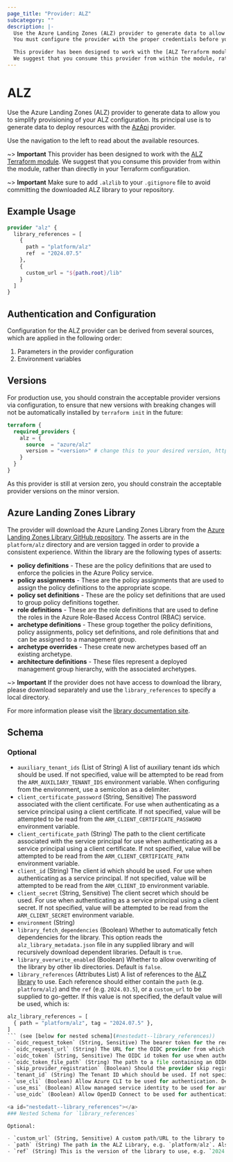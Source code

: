 ```yaml
---
page_title: "Provider: ALZ"
subcategory: ""
description: |-
  Use the Azure Landing Zones (ALZ) provider to generate data to allow you to easily provision your ALZ configuration.
  You must configure the provider with the proper credentials before you can use it.

  This provider has been designed to work with the [ALZ Terraform module](https://registry.terraform.io/modules/Azure/avm-ptn-alz/azurerm/latest).
  We suggest that you consume this provider from within the module, rather than directly in your Terraform configuration.
---
```


# ALZ

Use the Azure Landing Zones (ALZ) provider to generate data to allow you to simplify provisioning of your ALZ configuration.
Its principal use is to generate data to deploy resources with the [AzApi](https://github.com/Azure/terraform-provider-azapi) provider.

Use the navigation to the left to read about the available resources.

~> **Important** This provider has been designed to work with the [ALZ Terraform module](https://registry.terraform.io/modules/Azure/avm-ptn-alz/azurerm/latest). We suggest that you consume this provider from within the module, rather than directly in your Terraform configuration.

~> **Important** Make sure to add `.alzlib` to your `.gitignore` file to avoid committing the downloaded ALZ library to your repository.

## Example Usage

```terraform
provider "alz" {
  library_references = [
    {
      path = "platform/alz"
      ref  = "2024.07.5"
    },
    {
      custom_url = "${path.root}/lib"
    }
  ]
}
```

## Authentication and Configuration

Configuration for the ALZ provider can be derived from several sources, which are applied in the following order:

1. Parameters in the provider configuration
1. Environment variables

## Versions

For production use, you should constrain the acceptable provider versions via configuration, to ensure that new versions with breaking changes will not be automatically installed by `terraform init` in the future:

```terraform
terraform {
  required_providers {
    alz = {
      source  = "azure/alz"
      version = "<version>" # change this to your desired version, https://www.terraform.io/language/expressions/version-constraints
    }
  }
}
```

As this provider is still at version zero, you should constrain the acceptable provider versions on the minor version.

## Azure Landing Zones Library

The provider will download the Azure Landing Zones Library from the [Azure Landing Zones Library GitHub repository](https://github.com/Azure/Azure-Landing-Zones-Library).
The asserts are in the `platform/alz` directory and are version tagged in order to provide a consistent experience.
Within the library are the following types of asserts:

- **policy definitions** - These are the policy definitions that are used to enforce the policies in the Azure Policy service.
- **policy assignments** - These are the policy assignments that are used to assign the policy definitions to the appropriate scope.
- **policy set definitions** - These are the policy set definitions that are used to group policy definitions together.
- **role definitions** - These are the role definitions that are used to define the roles in the Azure Role-Based Access Control (RBAC) service.
- **archetype definitions** - These group together the policy definitions, policy assignments, policy set definitions, and role definitions that and can be assigned to a management group.
- **archetype overrides** - These create new archetypes based off an existing archetype.
- **architecture definitions** - These files represent a deployed management group hierarchy, with the associated archetypes.

~> **Important** If the provider does not have access to download the library, please download separately and use the `library_references` to specify a local directory.

For more information please visit the [library documentation site](https://azure.github.io/Azure-Landing-Zones-Library/).

<!-- schema generated by tfplugindocs -->
## Schema

### Optional

- `auxiliary_tenant_ids` (List of String) A list of auxiliary tenant ids which should be used. If not specified, value will be attempted to be read from the `ARM_AUXILIARY_TENANT_IDS` environment variable. When configuring from the environment, use a semicolon as a delimiter.
- `client_certificate_password` (String, Sensitive) The password associated with the client certificate. For use when authenticating as a service principal using a client certificate. If not specified, value will be attempted to be read from the `ARM_CLIENT_CERTIFICATE_PASSWORD` environment variable.
- `client_certificate_path` (String) The path to the client certificate associated with the service principal for use when authenticating as a service principal using a client certificate. If not specified, value will be attempted to be read from the `ARM_CLIENT_CERTIFICATE_PATH` environment variable.
- `client_id` (String) The client id which should be used. For use when authenticating as a service principal. If not specified, value will be attempted to be read from the `ARM_CLIENT_ID` environment variable.
- `client_secret` (String, Sensitive) The client secret which should be used. For use when authenticating as a service principal using a client secret. If not specified, value will be attempted to be read from the `ARM_CLIENT_SECRET` environment variable.
- `environment` (String)
- `library_fetch_dependencies` (Boolean) Whether to automatically fetch dependencies for the library. This option reads the `alz_library_metadata.json` file in any supplied library and will recursively download dependent libraries. Default is `true`.
- `library_overwrite_enabled` (Boolean) Whether to allow overwriting of the library by other lib directories. Default is `false`.
- `library_references` (Attributes List) A list of references to the [ALZ library](https://aka.ms/alz/library) to use. Each reference should either contain the `path` (e.g. `platform/alz`) and the `ref` (e.g. `2024.03.5`), or a `custom_url` to be supplied to go-getter.
If this value is not specified, the default value will be used, which is:

```terraform
alz_library_references = [
  { path = "platform/alz", tag = "2024.07.5" },
]
``` (see [below for nested schema](#nestedatt--library_references))
- `oidc_request_token` (String, Sensitive) The bearer token for the request to the OIDC provider. For use when authenticating using OpenID Connect. If not specified, value will be attempted to be read from the first non-empty value of the `ARM_OIDC_REQUEST_TOKEN` and `ACTIONS_ID_TOKEN_REQUEST_TOKEN` environment variables.
- `oidc_request_url` (String) The URL for the OIDC provider from which to request an id token. For use when authenticating as a service principal using OpenID Connect. If not specified, value will be attempted to be read from the first non-empty value of the `ARM_OIDC_REQUEST_URL` and `ACTIONS_ID_TOKEN_REQUEST_URL` environment variables.
- `oidc_token` (String, Sensitive) The OIDC id token for use when authenticating as a service principal using OpenID Connect. If not specified, value will be attempted to be read from the `ARM_OIDC_TOKEN` environment variable.
- `oidc_token_file_path` (String) The path to a file containing an OIDC id token for use when authenticating using OpenID Connect. If not specified, value will be attempted to be read from the `ARM_OIDC_TOKEN_FILE_PATH` environment variable.
- `skip_provider_registration` (Boolean) Should the provider skip registering all of the resource providers that it supports, if they're not already registered? Default is `false`. If not specified, value will be attempted to be read from the `ARM_SKIP_PROVIDER_REGISTRATION` environment variable.
- `tenant_id` (String) The Tenant ID which should be used. If not specified, value will be attempted to be read from the `ARM_TENANT_ID` environment variable.
- `use_cli` (Boolean) Allow Azure CLI to be used for authentication. Default is `true`. If not specified, value will be attempted to be read from the `ARM_USE_CLI` environment variable.
- `use_msi` (Boolean) Allow managed service identity to be used for authentication. Default is `false`. If not specified, value will be attempted to be read from the `ARM_USE_MSI` environment variable.
- `use_oidc` (Boolean) Allow OpenID Connect to be used for authentication. Default is `false`. If not specified, value will be attempted to be read from the `ARM_USE_OIDC` environment variable.

<a id="nestedatt--library_references"></a>
### Nested Schema for `library_references`

Optional:

- `custom_url` (String, Sensitive) A custom path/URL to the library to use. Conflicts with `path` and `ref`. For supported protocols, see [go-getter](https://pkg.go.dev/github.com/hashicorp/go-getter/v2). Value is marked sensitive as may contain secrets.
- `path` (String) The path in the ALZ Library, e.g. `platform/alz`. Also requires `ref`. Conflicts with `custom_url`.
- `ref` (String) This is the version of the library to use, e.g. `2024.07.5`. Also requires `path`. Conflicts with `custom_url`.
